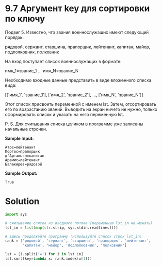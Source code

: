 # 9.7 Аргумент key для сортировки по ключу

Подвиг 5. Известно, что звания военнослужащих имеют следующий порядок:

рядовой, сержант, старшина, прапорщик, лейтенант, капитан, майор, подполковник, полковник

На вход поступает список военнослужащих в формате:

имя_1=звание_1
...
имя_N=звание_N

Необходимо входные данные представить в виде вложенного списка вида:

[['имя_1', 'звание_1'], ['имя_2', 'звание_2'], ..., ['имя_N', 'звание_N']]

Этот список присвоить переменной с именем lst. Затем, отсортировать его по возрастанию званий.
Выводить на экран ничего не нужно, только сформировать список и указать на него переменную lst.

P. S. Для считывания списка целиком в программе уже записаны начальные строчки.

**Sample Input:**

```
Атос=лейтенант
Портос=прапорщик
д'Артаньян=капитан
Арамис=лейтенант
Балакирев=рядовой
```

**Sample Output:**

```
True
```

# Solution

```python
import sys

# считывание списка из входного потока (переменную lst_in не менять)
lst_in = list(map(str.strip, sys.stdin.readlines()))

# здесь продолжайте программу (используйте список строк lst_in)
rank = ['рядовой', 'сержант', 'старшина', 'прапорщик', 'лейтенант',
        'капитан', 'майор', 'подполковник', 'полковник']

lst = [i.split('=') for i in lst_in]
lst.sort(key=lambda x: rank.index(x[1]))
```